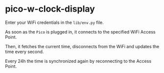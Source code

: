 # pico-w-clock-display

Enter your WiFi credentials in the `lib/env.py` file.

As soon as the `Pico` is plugged in, it connects to the specified WiFi Access Point.

Then, it fetches the current time, disconnects from the WiFi and updates the time every second.

Every 24h the time is synchronized again by reconnecting to the Access Point.
